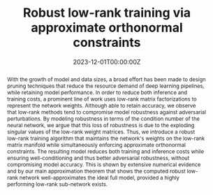---
title: 'Robust low-rank training via approximate orthonormal constraints'

# Authors
# If you created a profile for a user (e.g. the default `admin` user), write the username (folder name) here
# and it will be replaced with their full name and linked to their profile.
authors:
  - Dayana Savostianova
  - admin
  - Gianluca Ceruti
  - Francesco Tudisco

# Author notes (optional)
# author_notes:
  # - 'Equal contribution'
  # - 'Equal contribution'

date: '2023-12-01T00:00:00Z'

# Schedule page publish date (NOT publication's date).
publishDate: '2023-12-01T00:00:00Z'

# Publication type.
# Accepts a single type but formatted as a YAML list (for Hugo requirements).
# Enter a publication type from the CSL standard.
publication_types: ['paper-conference']

# Publication name and optional abbreviated publication name.
publication: In *Advances in Neural Information Processing Systems*
publication_short: In NeurIPS

abstract: With the growth of model and data sizes, a broad effort has been made to design pruning techniques that reduce the resource demand of deep learning pipelines, while retaining model performance. In order to reduce both inference and training costs, a prominent line of work uses low-rank matrix factorizations to represent the network weights. Although able to retain accuracy, we observe that low-rank methods tend to compromise model robustness against adversarial perturbations. By modeling robustness in terms of the condition number of the neural network, we argue that this loss of robustness is due to the exploding singular values of the low-rank weight matrices. Thus, we introduce a robust low-rank training algorithm that maintains the network's weights on the low-rank matrix manifold while simultaneously enforcing approximate orthonormal constraints. The resulting model reduces both training and inference costs while ensuring well-conditioning and thus better adversarial robustness, without compromising model accuracy. This is shown by extensive numerical evidence and by our main approximation theorem that shows the computed robust low-rank network well-approximates the ideal full model, provided a highly performing low-rank sub-network exists.

# Summary. An optional shortened abstract.
# summary: Lorem ipsum dolor sit amet, consectetur adipiscing elit. Duis posuere tellus ac convallis placerat. Proin tincidunt magna sed ex sollicitudin condimentum.

tags:
  - Low-rank 
  - Adversarial attacks 
  - non-linear condition number

# Display this page in the Featured widget?
featured: false

# Standard identifiers for auto-linking
# hugoblox:
  # ids:
    # doi: 10.5555/123456

# Custom links
links:
  - type: pdf
    url: "https://proceedings.neurips.cc/paper_files/paper/2023/file/d073692637b4fb8c4eb4b81f0fa2df7b-Paper-Conference.pdf"
  - type: code
    url: https://github.com/COMPiLELab/CondLR
  # - type: dataset
    # url: https://github.com/HugoBlox/hugo-blox-builder
  # - type: slides
    # url: https://neurips.cc/media/neurips-2024/Slides/94579_PfsrYQc.pdf
  # - type: source
    # url: https://github.com/HugoBlox/hugo-blox-builder
  # - type: video
   # url: https://youtube.com

# Featured image
# To use, add an image named `featured.jpg/png` to your page's folder.
image:
  caption: 'Image credit: [**Unsplash**](https://unsplash.com/photos/pLCdAaMFLTE)'
  focal_point: ''
  preview_only: false

# Associated Projects (optional).
#   Associate this publication with one or more of your projects.
#   Simply enter your project's folder or file name without extension.
#   E.g. `internal-project` references `content/project/internal-project/index.md`.
#   Otherwise, set `projects: []`.
projects:
  - example

# Slides (optional).
#   Associate this publication with Markdown slides.
#   Simply enter your slide deck's filename without extension.
#   E.g. `slides: "example"` references `content/slides/example/index.md`.
#   Otherwise, set `slides: ""`.
slides: ""
---